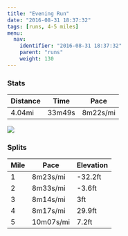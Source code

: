 ```yaml
---
title: "Evening Run"
date: "2016-08-31 18:37:32"
tags: [runs, 4-5 miles]
menu:
  nav:
    identifier: "2016-08-31 18:37:32"
    parent: "runs"
    weight: 130
---
```


### Stats

| Distance | Time | Pace |
|----------|------|------|
|4.04mi|33m49s|8m22s/mi|

<img src='https://maps.googleapis.com/maps/api/staticmap?maptype=roadmap&path=enc:mhkeIh}tLhAhH?bNvAzBcCz\f@zJiAhQtBlAgAr@@nChFdVdJrR~C`RdFpHzEpAfN|YzJfn@_Gs`@sG}WiKePkDKeE_FuF}YiGuG}DoMmBaQrAgBcBaAt@sCVmo@tAsHiFu[&key=AIzaSyAfqMeaZ1CCJFGP5cWud__oZnT_Pybg-1M&size=800x800&markers=color:yellow|label:S|53.47479,-2.24229&markers=color:green|label:F|53.475190000000005,-2.24183'>

### Splits

| Mile | Pace | Elevation |
|------|------|-----------|
|1|8m23s/mi|-32.2ft|
|2|8m33s/mi|-3.6ft|
|3|8m14s/mi|3ft|
|4|8m17s/mi|29.9ft|
|5|10m07s/mi|7.2ft|
